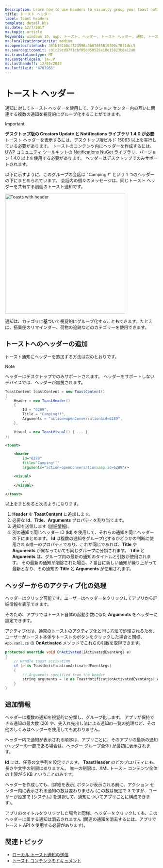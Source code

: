 ```yaml
---
Description: Learn how to use headers to visually group your toast notifications in Action Center.
title: トースト ヘッダー
label: Toast headers
template: detail.hbs
ms.date: 12/7/2017
ms.topic: article
keywords: windows 10, uwp, トースト, ヘッダー, トースト ヘッダー, 通知, トーストのグループ化, アクション センター
ms.localizationpriority: medium
ms.openlocfilehash: 361b161b8cf323596a3b07665819300c78f1dcc5
ms.sourcegitcommit: c01c29cd97f1cbf050950526e18e15823b6a12a0
ms.translationtype: MT
ms.contentlocale: ja-JP
ms.lasthandoff: 12/05/2018
ms.locfileid: "8707966"
---
```

# <a name="toast-headers"></a>トースト ヘッダー

通知に対してトースト ヘッダーを使用して、アクション センター内の互いに関連する複数の通知を視覚的にグループ化することができます。

> [!IMPORTANT]
> **デスクトップ版の Creators Update と Notifications ライブラリ 1.4.0 が必要**: トースト ヘッダーを表示するには、デスクトップ版ビルド 15063 以上を実行している必要があります。 トーストのコンテンツ内にヘッダーを作成するには、[UWP コミュニティ ツールキットの Notifications NuGet ライブラリ](https://www.nuget.org/packages/Microsoft.Toolkit.Uwp.Notifications/)、バージョン 1.4.0 以上を使用する必要があります。 ヘッダーはデスクトップでのみサポートされます。

以下に示すように、このグループの会話は "Camping!!" という 1 つのヘッダーの下にまとめられています。 会話内の個々のメッセージは、同じトースト ヘッダーを共有する別個のトースト通知です。

<img alt="Toasts with header" src="images/toast-headers-action-center.png" width="396"/>

通知は、カテゴリに基づいて視覚的にグループ化することもできます。たとえば、搭乗便のリマインダー、荷物の追跡などのカテゴリーを使用できます。

## <a name="add-a-header-to-a-toast"></a>トーストへのヘッダーの追加

トースト通知にヘッダーを追加する方法は次のとおりです。

> [!NOTE]
> ヘッダーはデスクトップでのみサポートされます。 ヘッダーをサポートしないデバイスでは、ヘッダーが無視されます。

```csharp
ToastContent toastContent = new ToastContent()
{
    Header = new ToastHeader()
    {
        Id = "6289",
        Title = "Camping!!",
        Arguments = "action=openConversation&id=6289",
    },

    Visual = new ToastVisual() { ... }
};
```

```xml
<toast>

    <header
        id="6289"
        title="Camping!!"
        arguments="action=openConversation&amp;id=6289"/>

    <visual>
        ...
    </visual>

</toast>
```

以上をまとめると次のようになります。

1. **Header** を **ToastContent** に追加します。
2. 必要な **Id**、**Title**、**Arguments** プロパティを割り当てます。
3. 通知を送信します ([詳細情報](send-local-toast.md))。
4. 別の通知で同じヘッダー ID (**Id**) を使用して、それらの通知を同じヘッダーの下にまとめます。 **Id** は複数の通知をグループ化するかどうかの判断に使用される唯一のプロパティであり、これが同じであれば、**Title** や **Arguments** が異なっていても同じグループに分類されます。 **Title** と **Arguments** は、グループ内の最新の通知のタイトルと引数が使用されます。 その最新の通知が削除された場合、2 番目に新しい通知が繰り上がって最新となり、その通知の **Title** と **Arguments** が使用されます。


## <a name="handle-activation-from-a-header"></a>ヘッダーからのアクティブ化の処理

ヘッダーはクリック可能です。ユーザーはヘッダーをクリックしてアプリから詳細情報を表示できます。

そのため、アプリではトースト自体の起動引数に似た **Arguments** をヘッダーに設定できます。

アクティブ化は、[通常のトーストのアクティブ化](send-local-toast.md#handling-activation-1)と同じ方法で処理されるため、ユーザーがトースト本体やトーストのボタンをクリックした場合と同様、`App.xaml.cs` の **OnActivated** メソッドでこれらの引数を取得できます。

```csharp
protected override void OnActivated(IActivatedEventArgs e)
{
    // Handle toast activation
    if (e is ToastNotificationActivatedEventArgs)
    {
        // Arguments specified from the header
        string arguments = (e as ToastNotificationActivatedEventArgs).Argument;
    }
}
```


## <a name="additional-info"></a>追加情報

ヘッダーは複数の通知を視覚的に分類し、グループ化します。 アプリが保持できる通知の最大数 (20) や、先入れ先出し法による通知の一覧の処理など、その他のしくみはヘッダーを使用しても変わりません。

ヘッダー内で通知が表示される順序は、アプリごとに、そのアプリの最新の通知 (ヘッダーの一部である場合は、ヘッダー グループ全体) が最初に表示されます。

**Id** には、任意の文字列を設定できます。 **ToastHeader** のどのプロパティにも、長さや文字の制限はありません。 唯一の制限は、XML トースト コンテンツ全体の上限が 5 KB ということのみです。

ヘッダーを作成しても、[詳細を表示] ボタンが表示される前に、アクション センター内に表示される通知の数は変わりません (この数は既定で 3 ですが、ユーザーが設定で [システム] を選択して、通知についてアプリごとに構成できます)。

アプリのタイトルをクリックした場合と同様、ヘッダーをクリックしても、このヘッダーに属する通知は消去されません (関連の通知を消去するには、アプリでトースト API を使用する必要があります)。


## <a name="related-topics"></a>関連トピック

- [ローカル トースト通知の送信](send-local-toast.md)
- [トースト コンテンツのドキュメント](adaptive-interactive-toasts.md)
